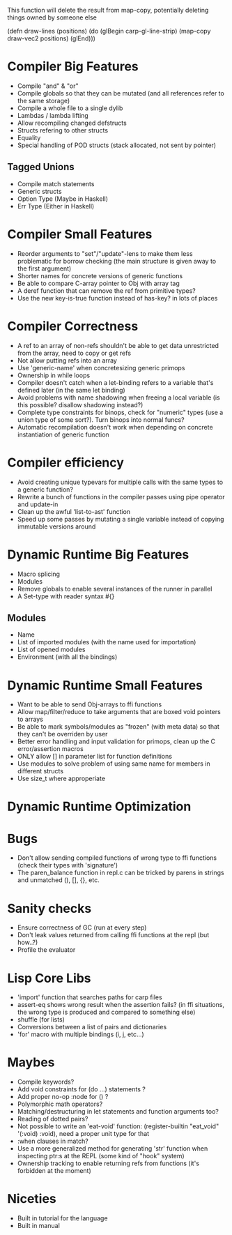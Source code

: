 
This function will delete the result from map-copy, potentially deleting things owned by someone else

(defn draw-lines (positions)
  (do (glBegin carp-gl-line-strip)
      (map-copy draw-vec2 positions)
      (glEnd)))
      




# Compiler Big Features
  - Compile "and" & "or"
  - Compile globals so that they can be mutated (and all references refer to the same storage)
  - Compile a whole file to a single dylib
  - Lambdas / lambda lifting
  - Allow recompiling changed defstructs
  - Structs refering to other structs
  - Equality
  - Special handling of POD structs (stack allocated, not sent by pointer)
    
## Tagged Unions
  - Compile match statements
  - Generic structs
  - Option Type (Maybe in Haskell)
  - Err Type (Either in Haskell)

# Compiler Small Features
  - Reorder arguments to "set"/"update"-lens to make them less problematic for borrow checking (the main structure is given away to the first argument)
  - Shorter names for concrete versions of generic functions
  - Be able to compare C-array pointer to Obj with array tag
  - A deref function that can remove the ref from primitive types?
  - Use the new key-is-true function instead of has-key? in lots of places

# Compiler Correctness
  - A ref to an array of non-refs shouldn't be able to get data unrestricted from the array, need to copy or get refs
  - Not allow putting refs into an array
  - Use 'generic-name' when concretesizing generic primops
  - Ownership in while loops
  - Compiler doesn't catch when a let-binding refers to a variable that's defined later (in the same let binding)
  - Avoid problems with name shadowing when freeing a local variable (is this possible? disallow shadowing instead?)
  - Complete type constraints for binops, check for "numeric" types (use a union type of some sort?). Turn binops into normal funcs?
  - Automatic recompilation doesn't work when depending on concrete instantiation of generic function
  
# Compiler efficiency
  - Avoid creating unique typevars for multiple calls with the same types to a generic function?
  - Rewrite a bunch of functions in the compiler passes using pipe operator and update-in
  - Clean up the awful 'list-to-ast' function
  - Speed up some passes by mutating a single variable instead of copying immutable versions around



# Dynamic Runtime Big Features
  - Macro splicing
  - Modules 
  - Remove globals to enable several instances of the runner in parallel
  - A Set-type with reader syntax #{}
  
## Modules
  - Name
  - List of imported modules (with the name used for importation)
  - List of opened modules
  - Environment (with all the bindings)

# Dynamic Runtime Small Features
  - Want to be able to send Obj-arrays to ffi functions
  - Allow map/filter/reduce to take arguments that are boxed void pointers to arrays
  - Be able to mark symbols/modules as "frozen" (with meta data) so that they can't be overriden by user
  - Better error handling and input validation for primops, clean up the C error/assertion macros
  - ONLY allow [] in parameter list for function definitions
  - Use modules to solve problem of using same name for members in different structs
  - Use size_t where approperiate
  
# Dynamic Runtime Optimization

# Bugs
  - Don't allow sending compiled functions of wrong type to ffi functions (check their types with 'signature')
  - The paren_balance function in repl.c can be tricked by parens in strings and unmatched (), [], {}, etc.

# Sanity checks
  - Ensure correctness of GC (run at every step)
  - Don't leak values returned from calling ffi functions at the repl (but how..?)
  - Profile the evaluator
  
  
  
# Lisp Core Libs
  - 'import' function that searches paths for carp files
  - assert-eq shows wrong result when the assertion fails? (in ffi situations, the wrong type is produced and compared to something else)
  - shuffle (for lists)
  - Conversions between a list of pairs and dictionaries
  - 'for' macro with multiple bindings (i, j, etc...)

# Maybes
  - Compile keywords?
  - Add void constraints for (do ...) statements ?
  - Add proper no-op :node for () ?
  - Polymorphic math operators?
  - Matching/destructuring in let statements and function arguments too?
  - Reading of dotted pairs?
  - Not possible to write an 'eat-void' function: (register-builtin "eat_void" '(:void) :void), need a proper unit type for that
  - :when clauses in match?
  - Use a more generalized method for generating 'str' function when inspecting ptr:s at the REPL (some kind of "hook" system)
  - Ownership tracking to enable returning refs from functions (it's forbidden at the moment)

# Niceties
  - Built in tutorial for the language
  - Built in manual
